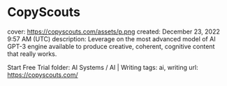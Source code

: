 # CopyScouts

cover: https://copyscouts.com/assets/p.png
created: December 23, 2022 9:57 AM (UTC)
description: Leverage on the most advanced model of AI GPT-3 engine available to produce creative, coherent, cognitive content that really works.

Start Free Trial
folder: AI Systems / AI | Writing
tags: ai, writing
url: https://copyscouts.com/